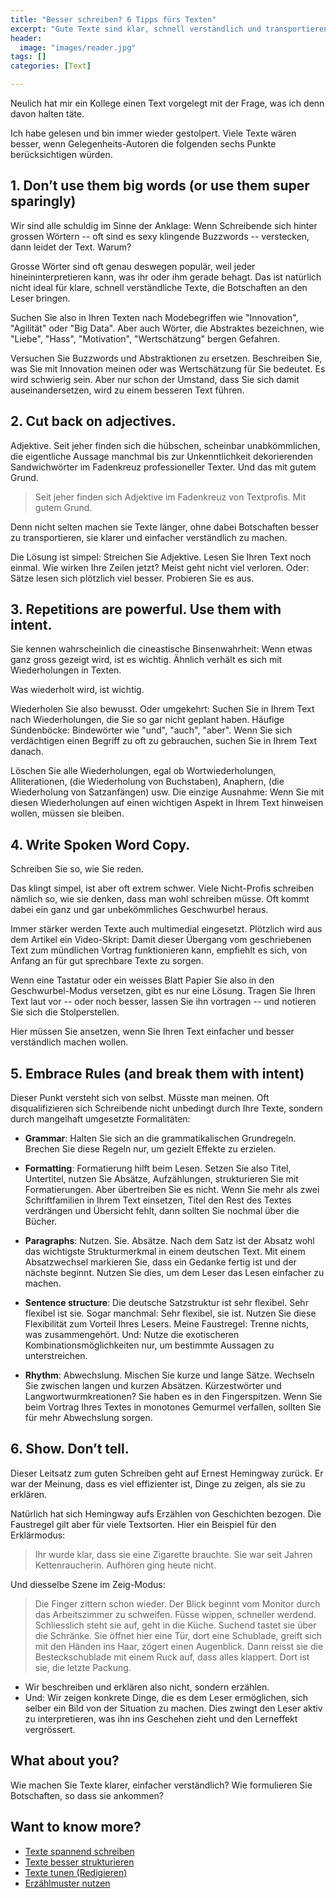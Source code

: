 ```yaml
---
title: "Besser schreiben? 6 Tipps fürs Texten"
excerpt: "Gute Texte sind klar, schnell verständlich und transportieren Botschaften. Doch wie kommt man zu solchen Texten?"
header:
  image: "images/reader.jpg"
tags: []
categories: [Text]

---
```


Neulich hat mir ein Kollege einen Text vorgelegt mit der Frage, was ich denn davon halten täte. 

Ich habe gelesen und bin immer wieder gestolpert. Viele Texte wären besser, wenn Gelegenheits-Autoren die folgenden sechs Punkte berücksichtigen würden.

## 1. Don’t use them big words (or use them super sparingly)

Wir sind alle schuldig im Sinne der Anklage: Wenn Schreibende sich hinter grossen Wörtern -- oft sind es sexy klingende Buzzwords -- verstecken, dann leidet der Text. Warum?

Grosse Wörter sind oft genau deswegen populär, weil jeder hineininterpretieren kann, was ihr oder ihm gerade behagt. Das ist natürlich nicht ideal für klare, schnell verständliche Texte, die Botschaften an den Leser bringen.

Suchen Sie also in Ihren Texten nach Modebegriffen wie "Innovation", "Agilität" oder "Big Data". Aber auch Wörter, die Abstraktes bezeichnen, wie "Liebe", "Hass", "Motivation", "Wertschätzung" bergen Gefahren. 

Versuchen Sie Buzzwords und Abstraktionen zu ersetzen. Beschreiben Sie, was Sie mit Innovation meinen oder was Wertschätzung für Sie bedeutet. Es wird schwierig sein. Aber nur schon der Umstand, dass Sie sich damit auseinandersetzen, wird zu einem besseren Text führen.

## 2. Cut back on adjectives.

Adjektive. Seit jeher finden sich die hübschen, scheinbar unabkömmlichen, die eigentliche Aussage manchmal bis zur Unkenntlichkeit dekorierenden Sandwichwörter im Fadenkreuz professioneller Texter. Und das mit gutem Grund.

> Seit jeher finden sich Adjektive im Fadenkreuz von Textprofis. Mit gutem Grund. 

Denn nicht selten machen sie Texte länger, ohne dabei Botschaften besser zu transportieren, sie klarer und einfacher verständlich zu machen.

Die Lösung ist simpel: Streichen Sie Adjektive. Lesen Sie Ihren Text noch einmal. Wie wirken Ihre Zeilen jetzt? Meist geht nicht viel verloren. Oder: Sätze lesen sich plötzlich viel besser. Probieren Sie es aus.

## 3. Repetitions are powerful. Use them with intent.

Sie kennen wahrscheinlich die cineastische Binsenwahrheit: Wenn etwas ganz gross gezeigt wird, ist es wichtig. Ähnlich verhält es sich mit Wiederholungen in Texten.

Was wiederholt wird, ist wichtig.

Wiederholen Sie also bewusst. Oder umgekehrt: Suchen Sie in Ihrem Text nach Wiederholungen, die Sie so gar nicht geplant haben. Häufige Sündenböcke: Bindewörter wie "und", "auch", "aber". Wenn Sie sich verdächtigen einen Begriff zu oft zu gebrauchen, suchen Sie in Ihrem Text danach. 

Löschen Sie alle Wiederholungen, egal ob Wortwiederholungen, Alliterationen, (die Wiederholung von Buchstaben), Anaphern, (die Wiederholung von Satzanfängen) usw. Die einzige Ausnahme: Wenn Sie mit diesen Wiederholungen auf einen wichtigen Aspekt in Ihrem Text hinweisen wollen, müssen sie bleiben.

## 4. Write Spoken Word Copy.

Schreiben Sie so, wie Sie reden.

Das klingt simpel, ist aber oft extrem schwer. Viele Nicht-Profis schreiben nämlich so, wie sie denken, dass man wohl schreiben müsse. Oft kommt dabei ein ganz und gar unbekömmliches Geschwurbel heraus. 

Immer stärker werden Texte auch multimedial eingesetzt. Plötzlich wird aus dem Artikel ein Video-Skript: Damit dieser Übergang vom geschriebenen Text zum mündlichen Vortrag funktionieren kann, empfiehlt es sich, von Anfang an für gut sprechbare Texte zu sorgen.

Wenn eine Tastatur oder ein weisses Blatt Papier Sie also in den Geschwurbel-Modus versetzen, gibt es nur eine Lösung. Tragen Sie Ihren Text laut vor -- oder noch besser, lassen Sie ihn vortragen -- und notieren Sie sich die Stolperstellen. 

Hier müssen Sie ansetzen, wenn Sie Ihren Text einfacher und besser verständlich machen wollen.


## 5. Embrace Rules (and break them with intent)

Dieser Punkt versteht sich von selbst. Müsste man meinen. Oft disqualifizieren sich Schreibende nicht unbedingt durch Ihre Texte, sondern durch mangelhaft umgesetzte Formalitäten:

- **Grammar**: Halten Sie sich an die grammatikalischen Grundregeln. Brechen Sie diese Regeln nur, um gezielt Effekte zu erzielen.

- **Formatting**: Formatierung hilft beim Lesen. Setzen Sie also Titel, Untertitel, nutzen Sie Absätze, Aufzählungen, strukturieren Sie mit Formatierungen. Aber übertreiben Sie es nicht. Wenn Sie mehr als zwei Schriftfamilien in Ihrem Text einsetzen, Titel den Rest des Textes verdrängen und Übersicht fehlt, dann sollten Sie nochmal über die Bücher. 

- **Paragraphs**: Nutzen. Sie. Absätze. Nach dem Satz ist der Absatz wohl das wichtigste Strukturmerkmal in einem deutschen Text. Mit einem Absatzwechsel markieren Sie, dass ein Gedanke fertig ist und der nächste beginnt. Nutzen Sie dies, um dem Leser das Lesen einfacher zu machen.

- **Sentence structure**: Die deutsche Satzstruktur ist sehr flexibel. Sehr flexibel ist sie. Sogar manchmal: Sehr flexibel, sie ist. Nutzen Sie diese Flexibilität zum Vorteil Ihres Lesers. Meine Faustregel: Trenne nichts, was zusammengehört. Und: Nutze die exotischeren Kombinationsmöglichkeiten nur, um bestimmte Aussagen zu unterstreichen.

- **Rhythm**: Abwechslung. Mischen Sie kurze und lange Sätze. Wechseln Sie zwischen langen und kurzen Absätzen. Kürzestwörter und Langwortwurmkreationen? Sie haben es in den Fingerspitzen. Wenn Sie beim Vortrag Ihres Textes in monotones Gemurmel verfallen, sollten Sie für mehr Abwechslung sorgen.

## 6. Show. Don’t tell.

Dieser Leitsatz zum guten Schreiben geht auf Ernest Hemingway zurück. Er war der Meinung, dass es viel effizienter ist, Dinge zu zeigen, als sie zu erklären.

Natürlich hat sich Hemingway aufs Erzählen von Geschichten bezogen. Die Faustregel gilt aber für viele Textsorten. Hier ein Beispiel für den Erklärmodus:

> Ihr wurde klar, dass sie eine Zigarette brauchte. Sie war seit Jahren Kettenraucherin. Aufhören ging heute nicht.

Und diesselbe Szene im Zeig-Modus:

> Die Finger zittern schon wieder. Der Blick beginnt vom Monitor durch das Arbeitszimmer zu schweifen. Füsse wippen, schneller werdend. Schliesslich steht sie auf, geht in die Küche. Suchend tastet sie über die Schränke. Sie öffnet hier eine Tür, dort eine Schublade, greift sich mit den Händen ins Haar, zögert einen Augenblick. Dann reisst sie die Besteckschublade mit einem Ruck auf, dass alles klappert. Dort ist sie, die letzte Packung. 
 
- Wir beschreiben und erklären also nicht, sondern erzählen.
- Und: Wir zeigen konkrete Dinge, die es dem Leser ermöglichen, sich selber ein Bild von der Situation zu machen. Dies zwingt den Leser aktiv zu interpretieren, was ihn ins Geschehen zieht und den Lerneffekt vergrössert.

## What about you?

Wie machen Sie Texte klarer, einfacher verständlich? Wie formulieren Sie Botschaften, so dass sie ankommen?

## Want to know more?

- [Texte spannend schreiben](/spannend-schreiben/)
- [Texte besser strukturieren](/puzzle/)
- [Texte tunen (Redigieren)](/wie-ich-editiere/)
- [Erzählmuster nutzen](/Monster-Held-Glanztat/)

